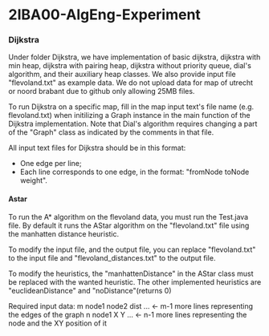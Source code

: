 # 2IBA00-AlgEng-Experiment

### Dijkstra
Under folder Dijkstra, we have implementation of basic dijkstra, dijkstra with min heap, dijkstra with pairing heap, dijkstra without priority queue, dial's algorithm, and their auxiliary heap classes. We also provide input file "flevoland.txt" as example data. We do not upload data for map of utrecht or noord brabant due to github only allowing 25MB files. 

To run Dijkstra on a specific map, fill in the map input text's file name (e.g. flevoland.txt) when initilizing a Graph instance in the main function of the Dijkstra implementation. Note that Dial's algorithm requires changing a part of the "Graph" class as indicated by the comments in that file. 

All input text files for Dijkstra should be in this format: 
- One edge per line;
- Each line corresponds to one edge, in the format: "fromNode toNode weight".

#### Astar
To run the A* algorithm on the flevoland data, you must run the Test.java file. By default it runs the AStar 
algorithm on the "flevoland.txt" file using the manhatten distance heuristic. 

To modify the input file, and the output file, you can replace "flevoland.txt" to the input file and
"flevoland_distances.txt" to the output file.

To modify the heuristics, the "manhattenDistance" in the AStar class must be replaced with the wanted heuristic.
The other implemented heuristics are "euclideanDistance" and "noDistance"(returns 0)

Required input data:
m
node1 node2 dist
... ← m-1 more lines representing the edges of the graph
n
node1 X Y 
... ← n-1 more lines representing the node and the XY position of it
